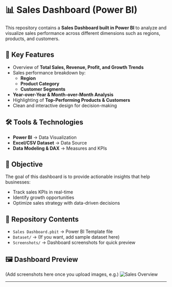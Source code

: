 # 📊 Sales Dashboard (Power BI)

This repository contains a **Sales Dashboard built in Power BI** to analyze and visualize sales performance across different dimensions such as regions, products, and customers.

## 🔑 Key Features
- Overview of **Total Sales, Revenue, Profit, and Growth Trends**
- Sales performance breakdown by:
  - **Region**
  - **Product Category**
  - **Customer Segments**
- **Year-over-Year & Month-over-Month Analysis**
- Highlighting of **Top-Performing Products & Customers**
- Clean and interactive design for decision-making

## 🛠️ Tools & Technologies
- **Power BI** → Data Visualization
- **Excel/CSV Dataset** → Data Source
- **Data Modeling & DAX** → Measures and KPIs

## 📌 Objective
The goal of this dashboard is to provide actionable insights that help businesses:
- Track sales KPIs in real-time
- Identify growth opportunities
- Optimize sales strategy with data-driven decisions

## 📂 Repository Contents
- `Sales Dashboard.pbit` → Power BI Template file
- `Dataset/` → (If you want, add sample dataset here)
- `Screenshots/` → Dashboard screenshots for quick preview

## 🖼️ Dashboard Preview
(Add screenshots here once you upload images, e.g.)
![Sales Overview]([Screenshots/dashboard_overview.png](https://github.com/yashdishoriya/Sales-Dashboard/blob/main/Dashboard%20for%20sales%20Insights.png))

---
